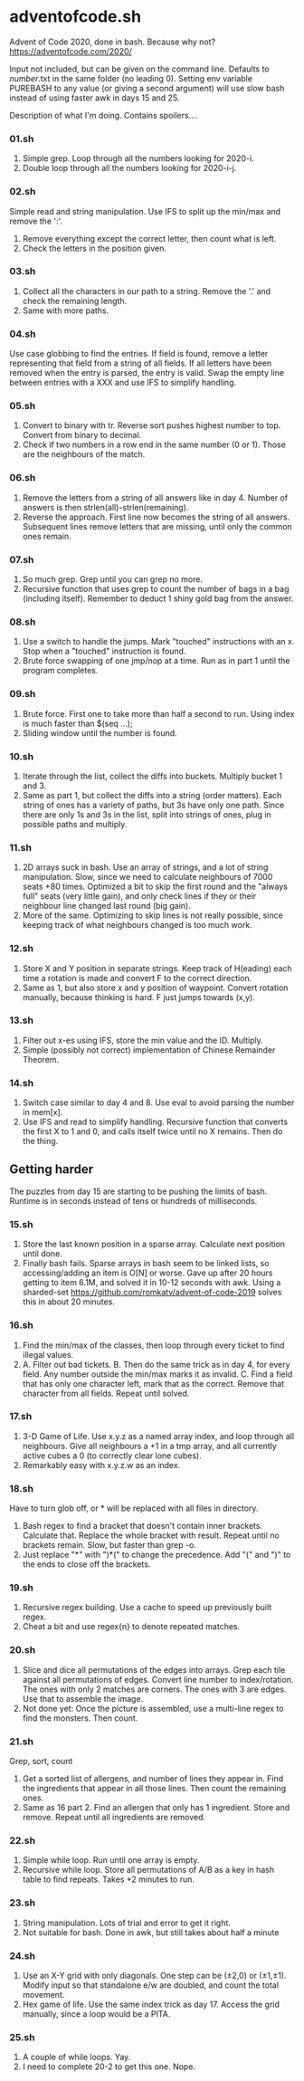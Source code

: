 # adventofcode.sh
Advent of Code 2020, done in bash. Because why not?
https://adventofcode.com/2020/

Input not included, but can be given on the command line.
Defaults to *number*.txt in the same folder (no leading 0).
Setting env variable PUREBASH to any value (or giving a second argument) will use slow bash instead of using faster awk in days 15 and 25.

Description of what I'm doing. Contains spoilers....

### 01.sh
 1. Simple grep. Loop through all the numbers looking for 2020-i.
 2. Double loop through all the numbers looking for 2020-i-j.

### 02.sh
 Simple read and string manipulation. Use IFS to split up the min/max and remove the ':'.
 1. Remove everything except the correct letter, then count what is left.
 2. Check the letters in the position given.

### 03.sh
 1. Collect all the characters in our path to a string. Remove the '.' and check the remaining length.
 2. Same with more paths.

### 04.sh
 Use case globbing to find the entries. If field is found, remove a letter representing that field from a string of all fields.
 If all letters have been removed when the entry is parsed, the entry is valid.
 Swap the empty line between entries with a XXX and use IFS to simplify handling.

### 05.sh
 1. Convert to binary with tr. Reverse sort pushes highest number to top. Convert from binary to decimal.
 2. Check if two numbers in a row end in the same number (0 or 1). Those are the neighbours of the match.

### 06.sh
 1. Remove the letters from a string of all answers like in day 4. Number of answers is then strlen(all)-strlen(remaining).
 2. Reverse the approach. First line now becomes the string of all answers. Subsequent lines remove letters that are missing, until only the common ones remain.

### 07.sh
 1. So much grep. Grep until you can grep no more.
 2. Recursive function that uses grep to count the number of bags in a bag (including itself).
    Remember to deduct 1 shiny gold bag from the answer.

### 08.sh
 1. Use a switch to handle the jumps. Mark "touched" instructions with an x. Stop when a "touched" instruction is found.
 2. Brute force swapping of one jmp/nop at a time. Run as in part 1 until the program completes.

### 09.sh
 1. Brute force. First one to take more than half a second to run. Using index is much faster than $(seq ...);
 2. Sliding window until the number is found.

### 10.sh
 1. Iterate through the list, collect the diffs into buckets. Multiply bucket 1 and 3.
 2. Same as part 1, but collect the diffs into a string (order matters). Each string of ones has a variety of paths, but 3s have only one path.
    Since there are only 1s and 3s in the list, split into strings of ones, plug in possible paths and multiply.

### 11.sh
 1. 2D arrays suck in bash. Use an array of strings, and a lot of string manipulation. Slow, since we need to calculate neighbours of 7000 seats +80 times.
    Optimized a bit to skip the first round and the "always full" seats (very little gain), and only check lines if they or their neighbour line changed last round (big gain).
 2. More of the same. Optimizing to skip lines is not really possible, since keeping track of what neighbours changed is too much work.

### 12.sh
 1. Store X and Y position in separate strings. Keep track of H(eading) each time a rotation is made and convert F to the correct direction.
 2. Same as 1, but also store x and y position of waypoint. Convert rotation manually, because thinking is hard. F just jumps towards (x,y).

### 13.sh
 1. Filter out x-es using IFS, store the min value and the ID. Multiply.
 2. Simple (possibly not correct) implementation of Chinese Remainder Theorem.

### 14.sh
 1. Switch case similar to day 4 and 8. Use eval to avoid parsing the number in mem\[x\].
 2. Use IFS and read to simplify handling.
    Recursive function that converts the first X to 1 and 0, and calls itself twice until no X remains. Then do the thing.

## Getting harder
  The puzzles from day 15 are starting to be pushing the limits of bash. Runtime is in seconds instead of tens or hundreds of milliseconds.

### 15.sh
 1. Store the last known position in a sparse array. Calculate next position until done.
 2. Finally bash fails. Sparse arrays in bash seem to be linked lists, so accessing/adding an item is O\[N\] or worse.
    Gave up after 20 hours getting to item 6.1M, and solved it in 10-12 seconds with awk.
    Using a sharded-set https://github.com/romkatv/advent-of-code-2019 solves this in about 20 minutes.

### 16.sh
 1. Find the min/max of the classes, then loop through every ticket to find illegal values.
 2. A. Filter out bad tickets.
    B. Then do the same trick as in day 4, for every field. Any number outside the min/max marks it as invalid.
    C. Find a field that has only one character left, mark that as the correct. Remove that character from all fields. Repeat until solved.

### 17.sh
 1. 3-D Game of Life. Use x.y.z as a named array index, and loop through all neighbours. Give all neighbours a +1 in a tmp array, and all currently active cubes a 0 (to correctly clear lone cubes).
 2. Remarkably easy with x.y.z.w as an index.

### 18.sh
 Have to turn glob off, or \* will be replaced with all files in directory.
 1. Bash regex to find a bracket that doesn't contain inner brackets. Calculate that. Replace the whole bracket with result. Repeat until no brackets remain. Slow, but faster than grep -o.
 2. Just replace "\*" with ")\*(" to change the precedence. Add "(" and ")" to the ends to close off the brackets.

### 19.sh
 1. Recursive regex building. Use a cache to speed up previously built regex.
 2. Cheat a bit and use regex{n} to denote repeated matches.

### 20.sh
 1. Slice and dice all permutations of the edges into arrays. Grep each tile against all permutations of edges. Convert line number to index/rotation. The ones with only 2 matches are corners. The ones with 3 are edges. Use that to assemble the image.
 2. Not done yet: Once the picture is assembled, use a multi-line regex to find the monsters. Then count.

### 21.sh
 Grep, sort, count
 1. Get a sorted list of allergens, and number of lines they appear in. Find the ingredients that appear in all those lines. Then count the remaining ones.
 2. Same as 16 part 2. Find an allergen that only has 1 ingredient. Store and remove. Repeat until all ingredients are removed. 

### 22.sh
 1. Simple while loop. Run until one array is empty.
 2. Recursive while loop. Store all permutations of A/B as a key in hash table to find repeats. Takes +2 minutes to run.

### 23.sh
 1. String manipulation. Lots of trial and error to get it right.
 2. Not suitable for bash. Done in awk, but still takes about half a minute

### 24.sh
 1. Use an X-Y grid with only diagonals. One step can be (±2,0) or (±1,±1). Modify input so that standalone e/w are doubled, and count the total movement.
 2. Hex game of life. Use the same index trick as day 17. Access the grid manually, since a loop would be a PITA.

### 25.sh
 1. A couple of while loops. Yay.
 2. I need to complete 20-2 to get this one. Nope.

